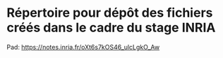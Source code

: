 # Répertoire pour dépôt des fichiers créés dans le cadre du stage INRIA  
  
  
  Pad: https://notes.inria.fr/oXt6s7kOS46_ulcLgkO_Aw
    
